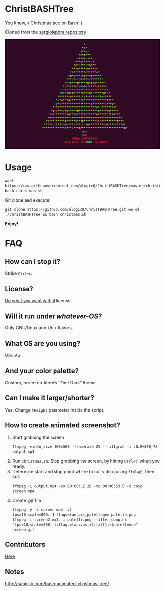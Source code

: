 # ChristBASHTree

You know, a Christmas tree on Bash :)

Cloned from the [sergiolepore repository](https://github.com/sergiolepore/ChristBASHTree)

![Screenshot](./screen.gif?raw=true)

# Usage

```
wget https://raw.githubusercontent.com/alogic0/ChristBASHTree/master/christmas.sh
bash christmas.sh
```
Git clone and execute:

```
git clone https://github.com/alogic0/ChristBASHTree.git && cd ./ChristBASHTree && bash christmas.sh
```

__Enjoy!__

# FAQ

## How can I stop it?

Strike `Ctrl+c`.

## License?

[Do what you want with it](./LICENSE) license.

## Will it run under _whatever-OS_?

Only GNU/Linux and Unix flavors.

## What OS are you using?

Ubuntu 

## And your color palette?

Custom, based on Atom's "One Dark" theme.

## Can I make it larger/shorter?

Yes. Change `tHeight` parameter inside the script.

## How to create animated screenshot?

1. Start grabbing the screen
   ```
   ffmpeg -video_size 800x568 -framerate 25 -f x11grab -i :0.0+300,75 output.mp4
   ```
2. Run `christmas.sh`. Stop grabbing the screen, by hitting `Ctrl+c`, when you ready.
3. Determine start and stop point where to cut video (using `ffplay`), then cut.
   ```
   ffmpeg -i output.mp4 -ss 00:00:12.20 -to 00:00:53.0 -c copy screen.mp4
   ```
4. Create _.gif_ file   
   ```
   ffmpeg -y -i screen.mp4 -vf fps=10,scale=800:-1:flags=lanczos,palettegen palette.png
   ffmpeg -i screen2.mp4 -i palette.png -filter_complex "fps=10,scale=800:-1:flags=lanczos[x];[x][1:v]paletteuse" screen.gif
   ```

## Contributors

[Here](https://github.com/alogic0/ChristBASHTree/graphs/contributors)

## Notes

http://subinsb.com/bash-animated-christmas-tree/

